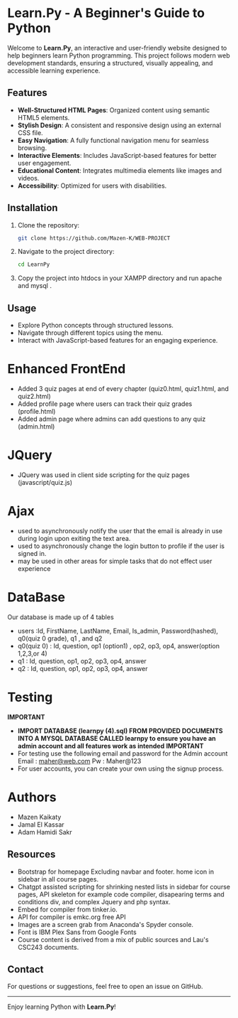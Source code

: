 # Learn.Py - A Beginner's Guide to Python

Welcome to **Learn.Py**, an interactive and user-friendly website designed to help beginners learn Python programming. This project follows modern web development standards, ensuring a structured, visually appealing, and accessible learning experience.

## Features

- **Well-Structured HTML Pages**: Organized content using semantic HTML5 elements.
- **Stylish Design**: A consistent and responsive design using an external CSS file.
- **Easy Navigation**: A fully functional navigation menu for seamless browsing.
- **Interactive Elements**: Includes JavaScript-based features for better user engagement.
- **Educational Content**: Integrates multimedia elements like images and videos.
- **Accessibility**: Optimized for users with disabilities.

## Installation

1. Clone the repository:
   ```bash
   git clone https://github.com/Mazen-K/WEB-PROJECT
   ```
2. Navigate to the project directory:
   ```bash
   cd LearnPy
   ```
3. Copy the project into htdocs in your XAMPP directory and run apache and mysql .

## Usage

- Explore Python concepts through structured lessons.
- Navigate through different topics using the menu.
- Interact with JavaScript-based features for an engaging experience.


# Enhanced FrontEnd

- Added 3 quiz pages at end of every chapter (quiz0.html, quiz1.html, and quiz2.html)
- Added profile page where users can track their quiz grades (profile.html)
- Added admin page where admins can add questions to any quiz (admin.html)

# JQuery

- JQuery was used in client side scripting for the quiz pages (javascript/quiz.js)

# Ajax
- used to asynchronously notify the user that the email is already in use during login upon exiting the text area.
- used to asynchronously change the login button to profile if the user is signed in.
- may be used in other areas for simple tasks that do not effect user experience
# DataBase
Our database is made up of 4 tables
- users :Id, FirstName, LastName, Email, Is_admin, Password(hashed),  q0(quiz 0 grade), q1 , and q2
- q0(quiz 0) : Id, question, op1 (option1) , op2, op3, op4, answer(option 1,2,3,or 4)
- q1 : Id, question, op1, op2, op3, op4, answer
- q2 : Id, question, op1, op2, op3, op4, answer


# Testing
**IMPORTANT**
- **IMPORT DATABASE (learnpy (4).sql) FROM PROVIDED DOCUMENTS INTO A MYSQL DATABASE CALLED learnpy to ensure you have an admin account and all features work as intended**
**IMPORTANT**
- For testing use the following email and password for the Admin account 
Email : maher@web.com
Pw : Maher@123
- For user accounts, you can create your own using the signup process.
# Authors

- Mazen Kaikaty
- Jamal El Kassar
- Adam Hamidi Sakr

## Resources
- Bootstrap for homepage Excluding navbar and footer. home icon in sidebar in all course pages.
- Chatgpt assisted scripting for shrinking nested lists in sidebar for course pages, API skeleton for example code compiler, disapearing terms and conditions div, and complex Jquery and php syntax.
- Embed for compiler from tinker.io.
- API for compiler is emkc.org free API
- Images are a screen grab from Anaconda's Spyder console.
- Font is IBM Plex Sans from Google Fonts
- Course content is derived from a mix of public sources and Lau's CSC243 documents.

## Contact

For questions or suggestions, feel free to open an issue on GitHub.

---

Enjoy learning Python with **Learn.Py**!


